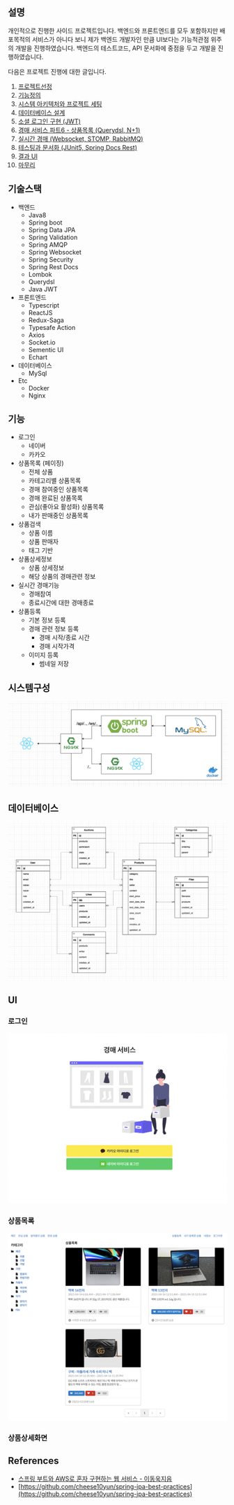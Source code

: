 ## 설명
개인적으로 진행한 사이드 프로젝트입니다. 백엔드와 프론트엔드를 모두 포함하지만 배포목적의 서비스가 아니다 보니 제가 백엔드 개발자인 만큼 UI보다는 기능적관점 위주의 개발을 진행하였습니다. 백엔드의 테스트코드, API 문서화에 중점을 두고 개발을 진행하였습니다. 

다음은 프로젝트 진행에 대한 글입니다.
1. [프로젝트선정](https://youngwonseo.github.io/경매-서비스-파트-1-프로젝트-선정하기)
2. [기능정의](https://youngwonseo.github.io/경매-서비스-파트-2-기능정의)
3. [시스템 아키텍처와 프로젝트 세팅](https://youngwonseo.github.io/경매-서비스-파트-3-시스템-아키텍처와-프로젝트-세팅)
4. [데이터베이스 설계](https://youngwonseo.github.io/경매-서비스-파트-4-데이터베이스-설계)
5. [소셜 로그인 구현 (JWT)](https://youngwonseo.github.io/경매-서비스-파트-5-소셜-로그인-구현-jwt)
6. [경매 서비스 파트6 - 상품목록 (Querydsl, N+1)](https://youngwonseo.github.io/경매-서비스-파트-6-상품목록-querydsl-n-1)
7. [실시간 경매 (Websocket, STOMP, RabbitMQ)](https://youngwonseo.github.io/경매-서비스-파트-7-실시간-경매-websocket-stomp-rabbit-mq)
8. [테스팅과 문서화 (JUnit5, Spring Docs Rest)](https://youngwonseo.github.io/경매-서비스-파트-8-테스팅과-문서화-j-unit-5-spring-docs-rest)
9. [결과 UI](https://youngwonseo.github.io/경매-서비스-파트-9-결과-ui)
10. [마무리](https://youngwonseo.github.io/경매-서비스-파트-10-마무리)

## 기술스택

* 백엔드
  * Java8
  * Spring boot
  * Spring Data JPA
  * Spring Validation
  * Spring AMQP
  * Spring Websocket
  * Spring Security
  * Spring Rest Docs
  * Lombok
  * Querydsl
  * Java JWT
* 프론트엔드
  * Typescript
  * ReactJS
  * Redux-Saga
  * Typesafe Action
  * Axios
  * Socket.io
  * Sementic UI
  * Echart
* 데이터베이스
  * MySql
* Etc
  * Docker
  * Nginx


## 기능
* 로그인
  * 네이버
  * 카카오
* 상품목록 (페이징)
  * 전체 상품
  * 카테고리별 상품목록
  * 경매 참여중인 상품목록
  * 경매 완료된 상품목록
  * 관심(좋아요 활성화) 상품목록
  * 내가 판매중인 상품목록
* 상품검색
  * 상품 이름
  * 상품 판매자
  * 태그 기반
* 상품상세정보
  * 상품 상세정보
  * 해당 상품의 경매관련 정보
* 실시간 경매기능
  * 경매참여
  * 종료시간에 대한 경매종료
* 상품등록
  * 기본 정보 등록
  * 경매 관련 정보 등록
    * 경매 시작/종료 시간
    * 경매 시작가격
  * 이미지 등록
    * 썸네일 저장

## 시스템구성
![](./docs/system.png)


## 데이터베이스
![](./docs/database.png)


## UI
### 로그인
![](./docs/screenshot-login.png)

### 상품목록
![](./docs/screenshot-main.png)

### 상품상세화면






## References
* [스프링 부트와 AWS로 혼자 구현하는 웹 서비스 - 이동욱지음](http://www.kyobobook.co.kr/product/detailViewKor.laf?ejkGb=KOR&mallGb=KOR&barcode=9788965402602&orderClick=LEa&Kc=)
* [https://github.com/cheese10yun/spring-jpa-best-practices](https://github.com/cheese10yun/spring-jpa-best-practices)